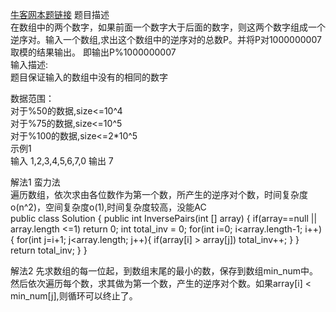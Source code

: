 [牛客网本题链接](https://www.nowcoder.com/practice/96bd6684e04a44eb80e6a68efc0ec6c5?tpId=13&tqId=11188&tPage=1&rp=1&ru=/ta/coding-interviews&qru=/ta/coding-interviews/question-ranking)
题目描述  
在数组中的两个数字，如果前面一个数字大于后面的数字，则这两个数字组成一个逆序对。输入一个数组,求出这个数组中的逆序对的总数P。并将P对1000000007取模的结果输出。 即输出P%1000000007  
输入描述:  
题目保证输入的数组中没有的相同的数字  

数据范围：  
	对于%50的数据,size<=10^4  
	对于%75的数据,size<=10^5  
	对于%100的数据,size<=2*10^5   
示例1  
输入 1,2,3,4,5,6,7,0
输出 7

解法1 蛮力法  
遍历数组，依次求由各位数作为第一个数，所产生的逆序对个数，时间复杂度o(n^2)，空间复杂度o(1),时间复杂度较高，没能AC  
  public class Solution {
      public int InversePairs(int [] array) {
          if(array==null || array.length <=1)
              return 0;
          int total_inv = 0;
          for(int i=0; i<array.length-1; i++){
              for(int j=i+1; j<array.length; j++){
                  if(array[i] > array[j])
                      total_inv++;
              }
          }
          return total_inv;
      }
  }
  
解法2 
先求数组的每一位起，到数组末尾的最小的数，保存到数组min_num中。然后依次遍历每个数，求其做为第一个数，产生的逆序对个数。如果array[i] < min_num[j],则循环可以终止了。
